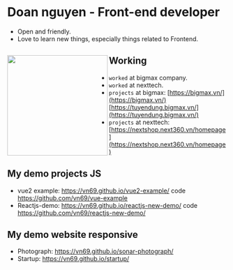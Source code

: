 # Doan nguyen - Front-end developer 

- Open and friendly.
- Love to learn new things, especially things related to Frontend.

## Working <a href="https://github.com/paulnguyen-mn"><img align="left" width="auto" height="230" src="https://res.cloudinary.com/kimwy/image/upload/v1598840300/easyfrontend/programming_hgngx9.png"></a>

- `worked` at bigmax company.
- `worked` at nexttech.
- `projects` at bigmax: [https://bigmax.vn/](https://bigmax.vn/) [https://tuyendung.bigmax.vn/](https://tuyendung.bigmax.vn/)
- `projects` at nexttech: [https://nextshop.next360.vn/homepage](https://nextshop.next360.vn/homepage)






## My demo projects JS

- vue2 example: https://vn69.github.io/vue2-example/ code https://github.com/vn69/vue-example
- Reactjs-demo: https://vn69.github.io/reactjs-new-demo/ code  https://github.com/vn69/reactjs-new-demo/

## My demo website responsive

- Photograph: https://vn69.github.io/sonar-photograph/
- Startup: https://vn69.github.io/startup/
